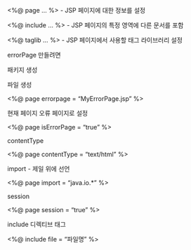 <%@ page … %> - JSP 페이지에 대한 정보를 설정

<%@ include … %> - JSP 페이지의 특정 영역에 다른 문서를 포함

<%@ taglib … %> - JSP 페이지에서 사용할 태그 라이브러리 설정

errorPage 만들려면

패키지 생성

파일 생성

<%@ page errorpage = “MyErrorPage.jsp” %>

현재 페이지 오류 페이지로 설정

<%@ page isErrorPage = “true” %>

contentType

<%@ page contentType = “text/html” %>

import - 제일 위에 선언

<%@ page import = “java.io.*” %>

session 

<%@ page session = “true” %>

include 디렉티브 태그

<%@ include file = “파일명” %>
